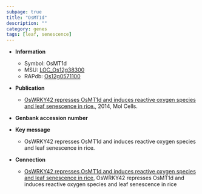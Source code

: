 ```yaml
---
subpage: true
title: "OsMT1d"
description: ""
category: genes
tags: [leaf, senescence]
---
```


* **Information**  
    + Symbol: OsMT1d  
    + MSU: [LOC_Os12g38300](http://rice.plantbiology.msu.edu/cgi-bin/ORF_infopage.cgi?orf=LOC_Os12g38300)  
    + RAPdb: [Os12g0571100](http://rapdb.dna.affrc.go.jp/viewer/gbrowse_details/irgsp1?name=Os12g0571100)  

* **Publication**  
    + [OsWRKY42 represses OsMT1d and induces reactive oxygen species and leaf senescence in rice.](http://www.ncbi.nlm.nih.gov/pubmed?term=OsWRKY42+represses+OsMT1d+and+induces+reactive+oxygen+species+and+leaf+senescence+in+rice.%5BTitle%5D), 2014, Mol Cells.

* **Genbank accession number**  

* **Key message**  
    + OsWRKY42 represses OsMT1d and induces reactive oxygen species and leaf senescence in rice.

* **Connection**  
    + [OsWRKY42 represses OsMT1d and induces reactive oxygen species and leaf senescence in rice](http://www.ncbi.nlm.nih.gov/pubmed?term=OsWRKY42+represses+OsMT1d+and+induces+reactive+oxygen+species+and+leaf+senescence+in+rice%5BTitle%5D), OsWRKY42 represses OsMT1d and induces reactive oxygen species and leaf senescence in rice



